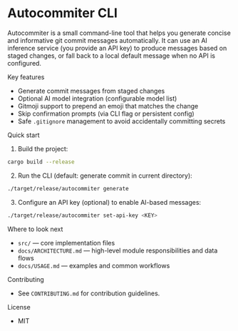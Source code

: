 # Autocommiter CLI

Autocommiter is a small command-line tool that helps you generate concise and
informative git commit messages automatically. It can use an AI inference
service (you provide an API key) to produce messages based on staged changes,
or fall back to a local default message when no API is configured.

Key features
- Generate commit messages from staged changes
- Optional AI model integration (configurable model list)
- Gitmoji support to prepend an emoji that matches the change
- Skip confirmation prompts (via CLI flag or persistent config)
- Safe `.gitignore` management to avoid accidentally committing secrets

Quick start

1. Build the project:

```bash
cargo build --release
```

2. Run the CLI (default: generate commit in current directory):

```bash
./target/release/autocommiter generate
```

3. Configure an API key (optional) to enable AI-based messages:

```bash
./target/release/autocommiter set-api-key <KEY>
```

Where to look next
- `src/` — core implementation files
- `docs/ARCHITECTURE.md` — high-level module responsibilities and data flows
- `docs/USAGE.md` — examples and common workflows

Contributing
- See `CONTRIBUTING.md` for contribution guidelines.

License
- MIT

